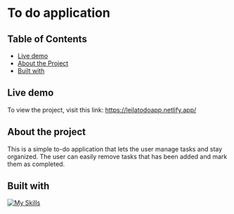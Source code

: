 # To do application

## Table of Contents
- [Live demo](#live-demo)
- [About the Project](#about-the-project)
- [Built with](#built-with)

## Live demo
To view the project, visit this link: https://leilatodoapp.netlify.app/

## About the project
This is a simple to-do application that lets the user manage tasks and stay organized. The user can easily remove tasks that has been added and mark them as completed. 

## Built with
[![My Skills](https://skillicons.dev/icons?i=html,css,javascript)](https://skillicons.dev)

